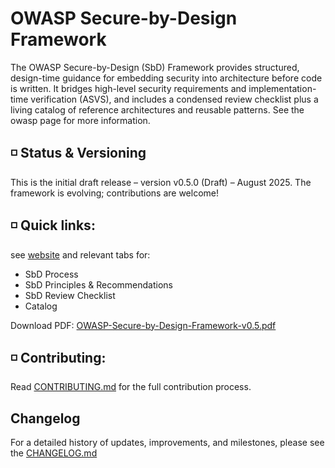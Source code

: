 # OWASP Secure-by-Design Framework

The OWASP Secure-by-Design (SbD) Framework provides structured, design-time guidance for embedding security into architecture before code is written. It bridges high-level security requirements and implementation-time verification (ASVS), and includes a condensed review checklist plus a living catalog of reference architectures and reusable patterns. See the owasp page for more information.

## ◽ Status & Versioning

This is the initial draft release – version v0.5.0 (Draft) – August 2025\. The framework is evolving; contributions are welcome\!

## ◽ Quick links:

see [website](https://owasp.org/www-project-secure-by-design-framework/) and relevant tabs for:

- SbD Process
- SbD Principles & Recommendations
- SbD Review Checklist
- Catalog

Download PDF: [OWASP-Secure-by-Design-Framework-v0.5.pdf](/resources/docs/OWASP-Secure-by-Design-Framework-v0.5.pdf?raw=true)

## ◽ Contributing:

Read [CONTRIBUTING.md](CONTRIBUTING.md) for the full contribution process.

## Changelog

For a detailed history of updates, improvements, and milestones, please see the [CHANGELOG.md](CHANGELOG.md)
